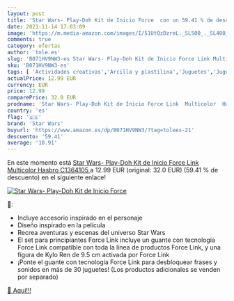 ```yaml
---
layout: post
title: 'Star Wars- Play-Doh Kit de Inicio Force  con un 59.41 % de descuento'
date: 2021-11-14 17:03:09
image: 'https://m.media-amazon.com/images/I/51UtQzDzreL._SL500_._SL400_.jpg'
comments: true
category: ofertas
author: 'tole.es'
slug: 'B071HV9NW3-es Star Wars- Play-Doh Kit de Inicio Force Link Multicolor...'
sku: 'B071HV9NW3-es'
tags: [ 'Actividades creativas','Arcilla y plastilina','Juguetes','Juguetes y juegos','play-doh','star wars', ]
actualPrice: 12.99 EUR
currency: EUR
price: 12.99
comparePrice: 32.0 EUR
prodname: 'Star Wars- Play-Doh Kit de Inicio Force Link  Multicolor  Hasbro C1364105 '
country: 'es'
flag: '🇪🇸'
brand: 'Star Wars'
buyurl: 'https://www.amazon.es/dp/B071HV9NW3/?tag=tolees-21'
descuento: '59.41'
average: '10.91'
---
```


En este momento está [Star Wars- Play-Doh Kit de Inicio Force Link  Multicolor  Hasbro C1364105 ](https://www.amazon.es/dp/B071HV9NW3/?tag=tolees-21) a 12.99 EUR (original: 32.0 EUR) (59.41 %  de descuento) en el siguiente enlace!

[![Star Wars- Play-Doh Kit de Inicio Force ](https://m.media-amazon.com/images/I/51UtQzDzreL._SL500_._SL400_.jpg)](https://www.amazon.es/dp/B071HV9NW3/?tag=tolees-21)

🔎:

- Incluye accesorio inspirado en el personaje
- Diseño inspirado en la película
- Recrea aventuras y escenas del universo Star Wars
- El set para principiantes Force Link incluye un guante con tecnología Force Link compatible con toda la línea de productos Force Link, y una figura de Kylo Ren de 9.5 cm activada por Force Link
- ¡Ponte el guante con tecnología Force Link para desbloquear frases y sonidos en más de 30 juguetes! (Los productos adicionales se venden por separado)

[🛒 Aquí!!!](https://www.amazon.es/dp/B071HV9NW3/?tag=tolees-21)

